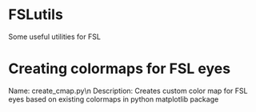 # FSLutils
Some useful utilities for FSL

# Creating colormaps for FSL eyes
Name: create_cmap.py\n
Description: Creates custom color map for FSL eyes based on existing colormaps in python matplotlib package
